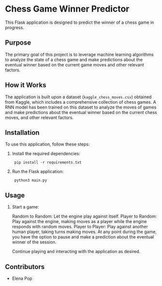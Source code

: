 # Chess Game Winner Predictor

This Flask application is designed to predict the winner of a chess game in progress.

## Purpose

The primary goal of this project is to leverage machine learning algorithms to analyze the state of a chess game and make predictions about the eventual winner based on the current game moves and other relevant factors.

## How it Works

The application is built upon a dataset (`kaggle_chess_moves.csv`) obtained from Kaggle, which includes a comprehensive collection of chess games. A RNN model has been trained on this dataset to analyze the moves of games and make predictions about the eventual winner based on the current chess moves, and other relevant factors.


## Installation

To use this application, follow these steps:

1. Install the required dependencies:

        pip install -r requirements.txt

2. Run the Flask application:

        python3 main.py

## Usage


1. Start a game:

    Random to Random: Let the engine play against itself.
    Player to Random: Play against the engine, making moves as a player while the engine responds with random moves.
    Player to Player: Play against another human player, taking turns making moves.
    At any point during the game, you have the option to pause and make a prediction about the eventual winner of the session.

    Continue playing and interacting with the application as desired.

## Contributors

- Elena Pop

